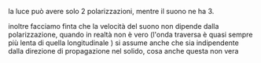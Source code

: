 
la luce può avere solo 2 polarizzazioni, mentre il suono ne ha 3.

inoltre facciamo finta che la velocità del suono non dipende dalla polarizzazione, quando in realtà non è vero (l'onda traversa è quasi sempre più lenta di quella longitudinale )
si assume anche che sia indipendente dalla direzione di propagazione nel solido, cosa anche questa non vera